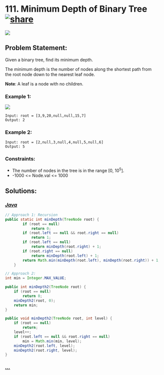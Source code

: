 # 111. Minimum Depth of Binary Tree [![share]](https://leetcode.com/problems/minimum-depth-of-binary-tree/)

![][easy]

## Problem Statement:

Given a binary tree, find its minimum depth.

The minimum depth is the number of nodes along the shortest path from the root node down to the nearest leaf node.

**Note**: A leaf is a node with no children.

### Example 1:

![](https://assets.leetcode.com/uploads/2020/10/12/ex_depth.jpg)

```
Input: root = [3,9,20,null,null,15,7]
Output: 2
```

### Example 2:

```
Input: root = [2,null,3,null,4,null,5,null,6]
Output: 5
```

### Constraints:

- The number of nodes in the tree is in the range [0, 10<sup>5</sup>].
- -1000 <= Node.val <= 1000

## Solutions:

### [_Java_](#)

```java
// Approach 1: Recursion
public static int minDepth(TreeNode root) {
        if (root == null)
            return 0;
        if (root.left == null && root.right == null)
            return 1;
        if (root.left == null)
            return minDepth(root.right) + 1;
        if (root.right == null)
            return minDepth(root.left) + 1;
        return Math.min(minDepth(root.left), minDepth(root.right)) + 1;
    }
```

```java
// Approach 2:
int min = Integer.MAX_VALUE;

public int minDepth2(TreeNode root) {
    if (root == null)
        return 0;
    minDepth2(root, 0);
    return min;
}

public void minDepth2(TreeNode root, int level) {
    if (root == null)
        return;
    level++;
    if (root.left == null && root.right == null)
        min = Math.min(min, level);
    minDepth2(root.left, level);
    minDepth2(root.right, level);
}
```

### [_..._](#)

```

```

<!----------------------------------{ link }--------------------------------->

[share]: https://img.icons8.com/external-anggara-blue-anggara-putra/20/000000/external-share-user-interface-basic-anggara-blue-anggara-putra-2.png
[easy]: https://img.shields.io/badge/Difficulty-Easy-green.svg
